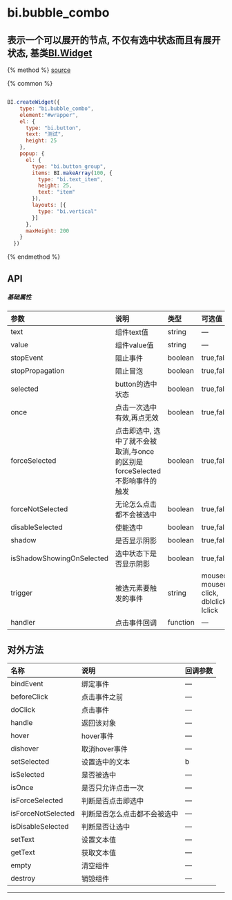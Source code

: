# bi.bubble_combo

## 表示一个可以展开的节点, 不仅有选中状态而且有展开状态, 基类[BI.Widget](/core/widget.md)

{% method %}
[source](https://jsfiddle.net/fineui/urvt04so/)

{% common %}
```javascript

BI.createWidget({
    type: "bi.bubble_combo",
    element:"#wrapper",
    el: {
      type: "bi.button",
      text: "测试",
      height: 25
    },
    popup: {
      el: {
        type: "bi.button_group",
        items: BI.makeArray(100, {
          type: "bi.text_item",
          height: 25,
          text: "item"
        }),
        layouts: [{
          type: "bi.vertical"
        }]
      },
      maxHeight: 200
    }
  })


```

{% endmethod %}

## API
##### 基础属性
| 参数    | 说明           | 类型  | 可选值 | 默认值
| :------ |:-------------  | :-----| :----|:----
| text |  组件text值 | string | —| "" |
| value | 组件value值 | string |— |""|
| stopEvent | 阻止事件 |boolean | true,false | false |
| stopPropagation | 阻止冒泡 | boolean | true,false| false |
| selected | button的选中状态 | boolean | true,false |false |
| once | 点击一次选中有效,再点无效 | boolean | true,false | false|
| forceSelected | 点击即选中, 选中了就不会被取消,与once的区别是forceSelected不影响事件的触发| boolean | true,false| false|
| forceNotSelected | 无论怎么点击都不会被选中 | boolean| true,false | false|
| disableSelected | 使能选中| boolean | true,false| false|
| shadow | 是否显示阴影 | boolean| true,false| false|
| isShadowShowingOnSelected| 选中状态下是否显示阴影|boolean|  true,false | false|
| trigger | 被选元素要触发的事件 | string | mousedown, mouseup, click, dblclick, lclick | null|
| handler | 点击事件回调 | function | —| BI.emptyFn |
 


## 对外方法
| 名称     | 说明                           |  回调参数     
| :------ |:-------------                  | :-----   
| bindEvent | 绑定事件| —|
| beforeClick | 点击事件之前 | —|
| doClick | 点击事件 | — |
| handle | 返回该对象 | —|
| hover | hover事件| —|
| dishover | 取消hover事件| —|
|setSelected | 设置选中的文本| b|
| isSelected | 是否被选中| —|
| isOnce | 是否只允许点击一次| —|
| isForceSelected| 判断是否点击即选中| —|
| isForceNotSelected| 判断是否怎么点击都不会被选中|—|
| isDisableSelected| 判断是否让选中|—|
| setText| 设置文本值|—|
| getText| 获取文本值|—|
| empty| 清空组件|—|
| destroy| 销毁组件|—|





---


